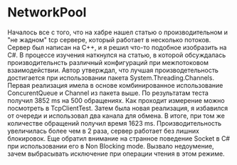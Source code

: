 # NetworkPool

Началось все с того, чтo на хабре нашел статью о производительном и "не жадном" tcp сервере, который работает в несколько потоков. Сервер был написан на С++, и я решил что-то подобное изобразить на C#. В процессе изучения наткнулся на статью, в которой обсуждалась производительнсть различный конфигураций при межпотоковом взаимодействии. Автор утверждал, что лучшая производетельность достигается при использовании пакета System.Threading.Channels. Первая реализация имела в основе комбинированное использование ConcurentQueue и Channel из пакета выше. По результатам теста получил 3852 ms на 500 обращениях. Как проходит измерение можно посмотреть в TcpClientTest. Затем была новая реализация, я избавился от очереди и использовал два канала для обмена. В итоге, при том же количестве обращений получил время 1623 ms. Производительность увеличилась более чем в 2 раза, сервер работает без лишних блокировок. Еще обратил внимание на странное поведение Socket в C# при использовании его в Non Blocking mode. Вызвало недоумение, зачем выбрасывать исключение при операции чтения в этом режиме.